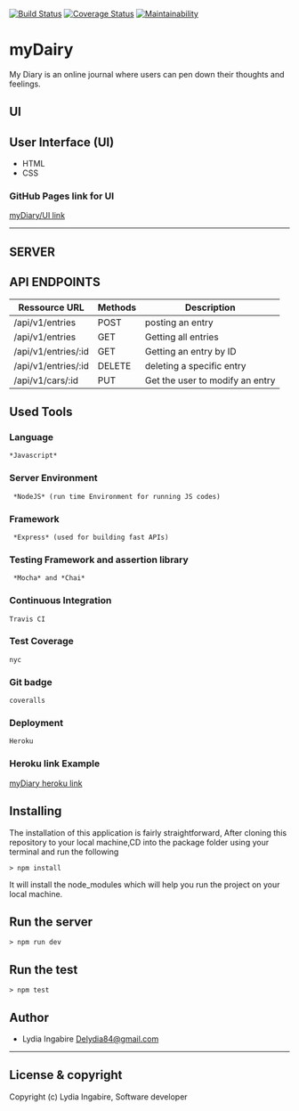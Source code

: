 [![Build Status](https://travis-ci.org/DeliceLydia/myDairy.svg?branch=develop)](https://travis-ci.org/DeliceLydia/myDairy) [![Coverage Status](https://coveralls.io/repos/github/DeliceLydia/myDairy/badge.svg?branch=develop)](https://coveralls.io/github/DeliceLydia/myDairy?branch=develop) [![Maintainability](https://api.codeclimate.com/v1/badges/4d769ba85fe19b31200f/maintainability)](https://codeclimate.com/github/DeliceLydia/myDairy/maintainability)

# myDairy
My Diary is an online journal where users can pen down their thoughts and feelings.

## UI

## User Interface (UI)
* HTML
* CSS

### GitHub Pages link for UI
[myDiary/UI link]( https://github.com/DeliceLydia/myDairy.git)

---------------------------------------------------------------------

## SERVER

## API ENDPOINTS

| Ressource URL | Methods  | Description  |
| ------- | --- | --- |
| /api/v1/entries| POST | posting an entry |
| /api/v1/entries| GET | Getting all entries|
| /api/v1/entries/:id| GET | Getting an entry by ID |
| /api/v1/entries/:id | DELETE | deleting a specific entry |
| /api/v1/cars/:id | PUT| Get the user to modify an entry  |

## Used Tools

### Language
```
*Javascript*
```
### Server Environment
```
 *NodeJS* (run time Environment for running JS codes)
 ```
### Framework
```
 *Express* (used for building fast APIs)
 ```
### Testing Framework and assertion library
```
 *Mocha* and *Chai*
 ```
### Continuous Integration
```
Travis CI
```
### Test Coverage
```
nyc
```
### Git badge
```
coveralls
```
### Deployment
```
Heroku
```
### Heroku link Example
[myDiary heroku link](https://safe-citadel-00027.herokuapp.com/)


## Installing
The installation of this application is fairly straightforward, After cloning this repository to your local machine,CD into the package folder using your terminal and run the following

```
> npm install
```

It will install the node_modules which will help you run the project on your local machine.

## Run the server
```
> npm run dev
```
## Run the test
```
> npm test
```


## Author
- Lydia Ingabire <Delydia84@gmail.com>

---

## License & copyright
Copyright (c) Lydia Ingabire, Software developer